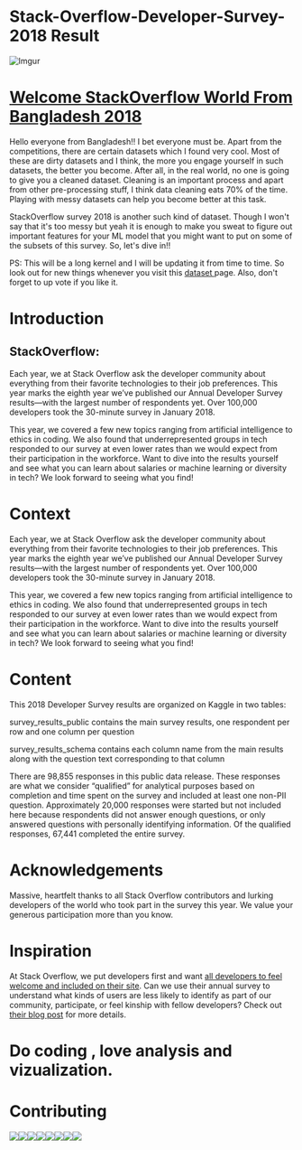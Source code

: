 # Stack-Overflow-Developer-Survey-2018 Result

![Imgur](https://i.imgur.com/LfCEkkc.png)

# [Welcome StackOverflow World From Bangladesh 2018](https://www.kaggle.com/harunshimanto/welcome-stackoverflow-world-from-bangladesh-2018)
Hello everyone from Bangladesh!! I bet everyone must be. Apart from the competitions, there are certain datasets which I found very cool. Most of these are dirty datasets and I think, the more you engage yourself in such datasets, the better you become. After all, in the real world, no one is going to give you a cleaned dataset. Cleaning is an important process and apart from other pre-processing stuff, I think data cleaning eats 70% of the time. Playing with messy datasets can help you become better at this task.

StackOverflow survey 2018 is another such kind of dataset. Though I won't say that it's too messy but yeah it is enough to make you sweat to figure out important features for your ML model that you might want to put on some of the subsets of this survey. So, let's dive in!!

PS: This will be a long kernel and I will be updating it from time to time. So look out for new things whenever you visit this [dataset ](https://www.kaggle.com/stackoverflow/stack-overflow-2018-developer-survey/data)page. Also, don't forget to up vote if you like it.

# Introduction
## StackOverflow:

Each year, we at Stack Overflow ask the developer community about everything from their favorite technologies to their job preferences. This year marks the eighth year we’ve published our Annual Developer Survey results—with the largest number of respondents yet. Over 100,000 developers took the 30-minute survey in January 2018.

This year, we covered a few new topics ranging from artificial intelligence to ethics in coding. We also found that underrepresented groups in tech responded to our survey at even lower rates than we would expect from their participation in the workforce. Want to dive into the results yourself and see what you can learn about salaries or machine learning or diversity in tech? We look forward to seeing what you find!

# Context
Each year, we at Stack Overflow ask the developer community about everything from their favorite technologies to their job preferences. This year marks the eighth year we’ve published our Annual Developer Survey results—with the largest number of respondents yet. Over 100,000 developers took the 30-minute survey in January 2018.

This year, we covered a few new topics ranging from artificial intelligence to ethics in coding. We also found that underrepresented groups in tech responded to our survey at even lower rates than we would expect from their participation in the workforce. Want to dive into the results yourself and see what you can learn about salaries or machine learning or diversity in tech? We look forward to seeing what you find!

# Content
This 2018 Developer Survey results are organized on Kaggle in two tables:

survey_results_public contains the main survey results, one respondent per row and one column per question

survey_results_schema contains each column name from the main results along with the question text corresponding to that column

There are 98,855 responses in this public data release. These responses are what we consider “qualified” for analytical purposes based on completion and time spent on the survey and included at least one non-PII question. Approximately 20,000 responses were started but not included here because respondents did not answer enough questions, or only answered questions with personally identifying information. Of the qualified responses, 67,441 completed the entire survey.

# Acknowledgements
Massive, heartfelt thanks to all Stack Overflow contributors and lurking developers of the world who took part in the survey this year. We value your generous participation more than you know.

# Inspiration
At Stack Overflow, we put developers first and want [all developers to feel welcome and included on their site](https://stackoverflow.blog/2018/04/26/stack-overflow-isnt-very-welcoming-its-time-for-that-to-change/). Can we use their annual survey to understand what kinds of users are less likely to identify as part of our community, participate, or feel kinship with fellow developers? Check out [their blog post](https://stackoverflow.blog/2018/05/30/public-data-release-of-stack-overflows-2018-developer-survey/) for more details.

# Do coding , love analysis and vizualization.

# Contributing
[![](https://sourcerer.io/fame/harunshimanto/harunshimanto/Stack-Overflow-Developer-Survey-2018-Result/images/0)](https://sourcerer.io/fame/harunshimanto/harunshimanto/Stack-Overflow-Developer-Survey-2018-Result/links/0)[![](https://sourcerer.io/fame/harunshimanto/harunshimanto/Stack-Overflow-Developer-Survey-2018-Result/images/1)](https://sourcerer.io/fame/harunshimanto/harunshimanto/Stack-Overflow-Developer-Survey-2018-Result/links/1)[![](https://sourcerer.io/fame/harunshimanto/harunshimanto/Stack-Overflow-Developer-Survey-2018-Result/images/2)](https://sourcerer.io/fame/harunshimanto/harunshimanto/Stack-Overflow-Developer-Survey-2018-Result/links/2)[![](https://sourcerer.io/fame/harunshimanto/harunshimanto/Stack-Overflow-Developer-Survey-2018-Result/images/3)](https://sourcerer.io/fame/harunshimanto/harunshimanto/Stack-Overflow-Developer-Survey-2018-Result/links/3)[![](https://sourcerer.io/fame/harunshimanto/harunshimanto/Stack-Overflow-Developer-Survey-2018-Result/images/4)](https://sourcerer.io/fame/harunshimanto/harunshimanto/Stack-Overflow-Developer-Survey-2018-Result/links/4)[![](https://sourcerer.io/fame/harunshimanto/harunshimanto/Stack-Overflow-Developer-Survey-2018-Result/images/5)](https://sourcerer.io/fame/harunshimanto/harunshimanto/Stack-Overflow-Developer-Survey-2018-Result/links/5)[![](https://sourcerer.io/fame/harunshimanto/harunshimanto/Stack-Overflow-Developer-Survey-2018-Result/images/6)](https://sourcerer.io/fame/harunshimanto/harunshimanto/Stack-Overflow-Developer-Survey-2018-Result/links/6)[![](https://sourcerer.io/fame/harunshimanto/harunshimanto/Stack-Overflow-Developer-Survey-2018-Result/images/7)](https://sourcerer.io/fame/harunshimanto/harunshimanto/Stack-Overflow-Developer-Survey-2018-Result/links/7)
